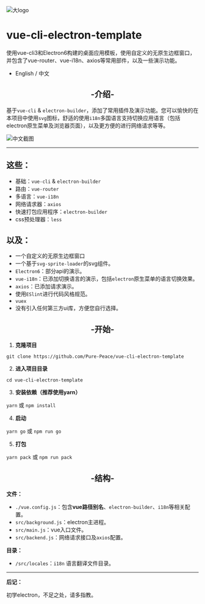 ![大logo](http://otsu.fun/big_logo.png)
# vue-cli-electron-template
使用vue-cli3和Electron6构建的桌面应用模板，使用自定义的无原生边框窗口，并包含了vue-router、vue-i18n、axios等常用部件，以及一些演示功能。

- English / 中文

<h2 align="center">-介绍-</h2>

基于`vue-cli` & `electron-builder`，添加了常用插件及演示功能。您可以愉快的在本项目中使用`svg`图标，舒适的使用`i18n`多国语言支持切换应用语言（包括electron原生菜单及浏览器页面），以及更方便的进行网络请求等等。

![中文截图](http://otsu.fun/shoot_zh.png)

---

## 这些：
- 基础：`vue-cli` & `electron-builder`
- 路由：`vue-router`
- 多语言：`vue-i18n`
- 网络请求器：`axios`
- 快速打包应用程序：`electron-builder`
- css预处理器：`less`

## 以及：
- 一个自定义的无原生边框窗口
- 一个基于`svg-sprite-loader`的svg组件。
- `Electron6`：部分api的演示。
- `vue-i18n`：已添加切换语言的演示，包括`electron`原生菜单的语言切换效果。
- `axios`：已添加请求演示。
- 使用`ESlint`进行代码风格规范。
- `vuex`
- 没有引入任何第三方ui库，方便您自行选择。


<h2 align="center">-开始-</h2>


 1. **克隆项目**
 
`git clone https://github.com/Pure-Peace/vue-cli-electron-template`

 2. **进入项目目录**
 
`cd vue-cli-electron-template`

 3. **安装依赖（推荐使用yarn）**
 
`yarn` 或 `npm install`

 4. **启动**
 
`yarn go` 或 `npm run go`

 5. **打包**
 
`yarn pack` 或 `npm run pack`


<h2 align="center">-结构-</h2>

**文件：**

- `./vue.config.js`：包含**vue路径别名**、`electron-builder`、`i18n`等相关配置。
- `src/background.js`：electron主进程。
- `src/main.js`：vue入口文件。
- `src/backend.js`：网络请求接口及`axios`配置。

**目录：**

- `/src/locales`：`i18n` 语言翻译文件目录。

---
**后记：**

初学electron，不足之处，请多指教。
